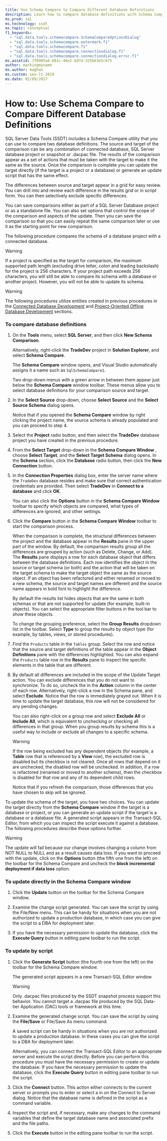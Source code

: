 ```yaml
---
title: Use Schema Compare to Compare Different Database Definitions
description: Learn how to compare database definitions with Schema Compare. See how to exclude specific differences and either update the target or create an update script.
ms.prod: sql
ms.technology: ssdt
ms.topic: conceptual
f1_keywords: 
  - "sql.data.tools.schemacompare.SchemaCompareOptionsDialog"
  - "sql.data.tools.schemacompare.watermark.f1"
  - "sql.data.tools.schemacompare.f1"
  - "sql.data.tools.schemacompare.connectiondialog.f1"
  - "sql.data.tools.schemacompare.connectiondialog.error.f1"
ms.assetid: 7f0905a4-081c-46e2-bd7d-325b63e5c675
author: markingmyname
ms.author: maghan
ms.custom: seo-lt-2019
ms.date: 02/09/2017
---
```


# How to: Use Schema Compare to Compare Different Database Definitions

SQL Server Data Tools (SSDT) includes a Schema Compare utility that you can use to compare two database definitions.  The source and target of the comparison can be any combination of connected database, SQL Server database project or snapshot or .dacpac file.  The results of the comparison appear as a set of actions that must be taken with the target to make it the same as the source.  Once the comparison is complete you can update the target directly (if the target is a project or a database) or generate an update script that has the same effect.  
  
The differences between source and target appear in a grid for easy review.  You can drill into and review each difference in the results grid or in script form.  You can then selectively exclude specific differences.  
  
You can save comparisons either as part of a SQL Server Database project or as a standalone file.  You can also set options that control the scope of the comparison and aspects of the update.  Then you can save the comparison so that you can easily repeat the same comparison later or use it as the starting point for new comparison.  
  
The following procedure compares the schema of a database project with a connected database.  
  
> [!WARNING]  
> If a project is specified as the target for comparison, the maximum supported path length (excluding drive letter, colon and leading backslash) for the project is 256 characters. If your project path exceeds 256 characters, you will still be able to compare its schema with a database or another project. However, you will not be able to update its schema.  
  
> [!WARNING]  
> The following procedures utilize entities created in previous procedures in the [Connected Database Development](../ssdt/connected-database-development.md) and [Project-Oriented Offline Database Development](../ssdt/project-oriented-offline-database-development.md) sections.  
  
### To compare database definitions  
  
1.  On the **Tools** menu, select **SQL Server**, and then click **New Schema Comparison**.  
  
    Alternatively, right-click the **TradeDev** project in **Solution Explorer**, and select **Schema Compare**.  
  
    The **Schema Compare** window opens, and Visual Studio automatically assigns it a name such as `SqlSchemaCompare1`.  
  
    Two drop-down menus with a green arrow in between them appear just below the **Schema Compare** window toolbar. These menus allow you to select database definitions for your comparison source and target.  
  
2.  In the **Select Source** drop-down, choose **Select Source** and the **Select Source Schema** dialog opens.  
  
    Notice that if you opened the **Schema Compare** window by right clicking the project name, the source schema is already populated and you can proceed to step 4.  
  
3.  Select the **Project** radio button, and then select the **TradeDev** database project you have created in the previous procedure.  
  
4.  From the **Select Target** drop-down in the **Schema Compare Window** , choose **Select Target**, and the **Select Target Schema** dialog opens. In the **Schema** section, click the **Database** radio button, then click the **New Connection** button.  
  
5.  In the **Connection Properties** dialog box, enter the server name where the `TradeDev` database resides and make sure that correct authentication credentials are provided. Then select **TradeDev** in **Connect to a database** and click **OK**.  
  
    You can also click the **Options** button in the  **Schema Compare Window** toolbar to specify which objects are compared, what types of differences are ignored, and other settings.  
  
6.  Click the **Compare** button in the **Schema Compare Window** toolbar to start the comparison process.  
  
    When the comparison is complete, the structural differences between the project and the database appear in the **Results** pane in the upper part of the window. By default, the comparison results group all the differences are grouped by action (such as Delete, Change, or Add). The **Results** pane displays a row for each database object that differs between the database definitions. Each row identifies the object in the source or target schema (or both) and the action that will be taken on the target schema to make the target object the same as the source object.  If an object has been refactored and either renamed or moved to a new schema, the source and target names are different and the source name appears in bold font to highlight the difference.  
  
    By default the results list hides objects that are the same in both schemas or that are not supported for update (for example, built-in objects).  You can select the appropriate filter buttons in the tool bar to show these objects.  
  
    To change the grouping preference, select the **Group Results** dropdown list in the toolbar.  Select **Type** to group the results by object type (for example, by tables, views, or stored procedures).  
  
7.  Find the `Products` table in the `Tables` group. Select the row and notice that the source and target definitions of the table appear in the **Object Definitions** pane with the differences highlighted. You can also expand the `Products` table row in the **Results** pane to inspect the specific elements in the table that are different.  
  
8.  By default all differences are included in the scope of the Update Target action. You can exclude differences that you do not want to synchronize. To do so, uncheck the in the **Action** column in the center of each row. Alternatively, right-click a row in the Schema pane, and select **Exclude**. Notice that the row is immediately grayed out. When it is time to update the target database, this row will not be considered for any pending changes.  
  
    You can also right-click on a group row and select **Exclude All** or **Include All**, which is equivalent to unchecking or checking all differences in that group. When you group results by schema this is a useful way to include or exclude all changes to a specific schema.  
  
    > [!WARNING]  
    > If the row being excluded has any dependent objects (for example, a **Table** row that is referenced by a **View** row), the excluded row is disabled but its checkbox is not cleared. Once all rows that depend on it are unchecked, the disabled row will be unchecked. In addition, if a row is refactored (renamed or moved to another schema), then the checkbox is disabled for that row and any of its dependent child rows.  
    >   
    > Notice that if you refresh the comparison, those differences that you have chosen to skip will be ignored.  
  
To update the schema of the target, you have two choices. You can update the target directly from the **Schema Compare** window if the target is a database or project, or you can generate an update script if the target is a database or a database file.  A generated script appears in the Transact\-SQL Editor, from which you can inspect the script execute it against a database. The following procedures describe these options further.  
  
> [!WARNING]  
> The update will fail because our change involves changing a column from NOT NULL to NULL and as a result causes data loss. If you want to proceed with the update, click on the **Options** button (the fifth one from the left) on the toolbar for the Schema Compare and uncheck the **block incremental deployment if data loss** option.  
  
### To update directly in the Schema Compare window  
  
1.  Click the **Update** button on the toolbar for the Schema Compare window.  
  
2.  Examine the change script generated. You can save the script by using the File/New menu. This can be handy for situations when you are not authorized to update a production database, in which case you can give the script to a DBA for deployment later.  
  
3.  If you have the necessary permission to update the database, click the **Execute Query** button in editing pane toolbar to run the script.  
  
### To update by script  
  
1.  Click the **Generate Script** button (the fourth one from the left) on the toolbar for the Schema Compare window.  
  
    The generated script appears in a new Transact\-SQL Editor window  
  
    > [!WARNING]  
    > Only .dacpac files produced by the SSDT snapshot process support this behavior.  You cannot target a .dacpac file produced by the SQL Data-tier Application (DAC) tools or framework at this time.  
  
2.  Examine the generated change script. You can save the script by using the **File/Save** or File/Save As menu command.  
  
    A saved script can be handy in situations when you are not authorized to update a production database. In these cases you can give the script to a DBA for deployment later.  
  
    Alternatively, you can connect the Transact\-SQL Editor to an appropriate server and execute the script directly. Before you can perform this procedure you must have the necessary permission to create or update the database. If you have the necessary permission to update the database, click the **Execute Query** button in editing pane toolbar to run the script.  
  
3.  Click the **Connect** button. This action either connects to the current server or prompts you to enter or select a in on the Connect to Server dialog.  Notice that the database name is defined in the script as a command variable.  
  
4.  Inspect the script and, if necessary, make any changes to the command variables that define the target database name and associated prefix and the file paths.  
  
5.  Click the **Execute** button in the editing pane toolbar to run the script.  
  
